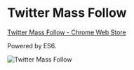 # Twitter Mass Follow

[Twitter Mass Follow - Chrome Web Store](https://chrome.google.com/webstore/detail/twitter-mass-follow/lfmanfkmmgfigbnjibfemdnnfjboficn) 

Powered by ES6.

![Twitter Mass Follow](https://github.com/tlemens/twitter-mass-follow/blob/master/extension/icon128.png)
